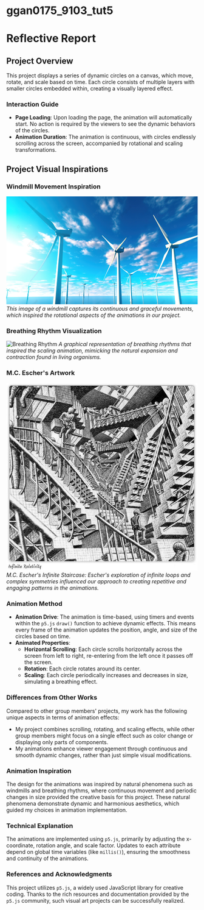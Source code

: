 # ggan0175_9103_tut5
# Reflective Report

## Project Overview

This project displays a series of dynamic circles on a canvas, which move, rotate, and scale based on time. Each circle consists of multiple layers with smaller circles embedded within, creating a visually layered effect.

### Interaction Guide

- **Page Loading**: Upon loading the page, the animation will automatically start. No action is required by the viewers to see the dynamic behaviors of the circles.
- **Animation Duration**: The animation is continuous, with circles endlessly scrolling across the screen, accompanied by rotational and scaling transformations.

## Project Visual Inspirations

### Windmill Movement Inspiration

![Windmill](assets/windmill.jpg)
*This image of a windmill captures its continuous and graceful movements, which inspired the rotational aspects of the animations in our project.*

### Breathing Rhythm Visualization

![Breathing Rhythm](assets/breathing.jpg)
*A graphical representation of breathing rhythms that inspired the scaling animation, mimicking the natural expansion and contraction found in living organisms.*

### M.C. Escher's Artwork

![Escher's Infinite Staircase](assets/Escher's_Infinite_Staircase.jpeg)
*M.C. Escher's Infinite Staircase: Escher's exploration of infinite loops and complex symmetries influenced our approach to creating repetitive and engaging patterns in the animations.*

### Animation Method

- **Animation Drive**: The animation is time-based, using timers and events within the `p5.js` `draw()` function to achieve dynamic effects. This means every frame of the animation updates the position, angle, and size of the circles based on time.
- **Animated Properties**:
  - **Horizontal Scrolling**: Each circle scrolls horizontally across the screen from left to right, re-entering from the left once it passes off the screen.
  - **Rotation**: Each circle rotates around its center.
  - **Scaling**: Each circle periodically increases and decreases in size, simulating a breathing effect.

### Differences from Other Works

Compared to other group members' projects, my work has the following unique aspects in terms of animation effects:
- My project combines scrolling, rotating, and scaling effects, while other group members might focus on a single effect such as color change or displaying only parts of components.
- My animations enhance viewer engagement through continuous and smooth dynamic changes, rather than just simple visual modifications.

### Animation Inspiration

The design for the animations was inspired by natural phenomena such as windmills and breathing rhythms, where continuous movement and periodic changes in size provided the creative basis for this project. These natural phenomena demonstrate dynamic and harmonious aesthetics, which guided my choices in animation implementation.

### Technical Explanation

The animations are implemented using `p5.js`, primarily by adjusting the x-coordinate, rotation angle, and scale factor. Updates to each attribute depend on global time variables (like `millis()`), ensuring the smoothness and continuity of the animations.

### References and Acknowledgments

This project utilizes `p5.js`, a widely used JavaScript library for creative coding. Thanks to the rich resources and documentation provided by the `p5.js` community, such visual art projects can be successfully realized.
